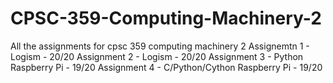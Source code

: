 # CPSC-359-Computing-Machinery-2
All the assignments for cpsc 359 computing machinery 2
Assignemtn 1 - Logism - 20/20
Assignment 2 - Logism - 20/20
Assignment 3 - Python Raspberry Pi - 19/20
Assignment 4 - C/Python/Cython Raspberry Pi - 19/20
